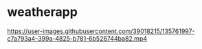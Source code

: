 # weatherapp


https://user-images.githubusercontent.com/39018215/135761997-c7a793a4-399a-4825-b781-6b526744ba82.mp4

